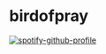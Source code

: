 # birdofpray
[![spotify-github-profile](https://spotify-github-profile.kittinanx.com/api/view?uid=wawr7uc2p4tz3bz7gesudnppv&cover_image=true&theme=default&show_offline=false&background_color=121212&interchange=false)](https://github.com/kittinan/spotify-github-profile)
